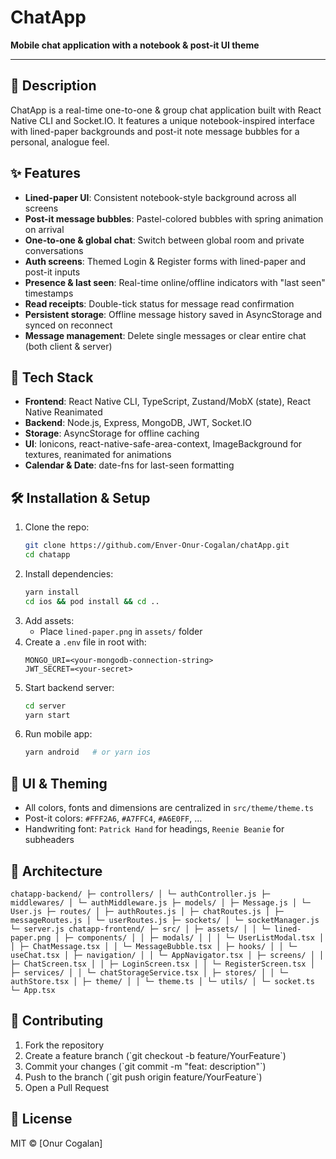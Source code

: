 # ChatApp

**Mobile chat application with a notebook & post-it UI theme**

---

## 📖 Description
ChatApp is a real-time one-to-one & group chat application built with React Native CLI and Socket.IO. It features a unique notebook-inspired interface with lined-paper backgrounds and post-it note message bubbles for a personal, analogue feel.

## ✨ Features
- **Lined-paper UI**: Consistent notebook-style background across all screens
- **Post-it message bubbles**: Pastel-colored bubbles with spring animation on arrival
- **One-to-one & global chat**: Switch between global room and private conversations
- **Auth screens**: Themed Login & Register forms with lined-paper and post-it inputs
- **Presence & last seen**: Real-time online/offline indicators with "last seen" timestamps
- **Read receipts**: Double-tick status for message read confirmation
- **Persistent storage**: Offline message history saved in AsyncStorage and synced on reconnect
- **Message management**: Delete single messages or clear entire chat (both client & server)

## 🚀 Tech Stack
- **Frontend**: React Native CLI, TypeScript, Zustand/MobX (state), React Native Reanimated
- **Backend**: Node.js, Express, MongoDB, JWT, Socket.IO
- **Storage**: AsyncStorage for offline caching
- **UI**: Ionicons, react-native-safe-area-context, ImageBackground for textures, reanimated for animations
- **Calendar & Date**: date-fns for last-seen formatting

## 🛠 Installation & Setup
1. Clone the repo:
   ```bash
   git clone https://github.com/Enver-Onur-Cogalan/chatApp.git
   cd chatapp
   ```
2. Install dependencies:
   ```bash
   yarn install
   cd ios && pod install && cd ..
   ```
3. Add assets:
   - Place `lined-paper.png` in `assets/` folder
4. Create a `.env` file in root with:
   ```env
   MONGO_URI=<your-mongodb-connection-string>
   JWT_SECRET=<your-secret>
   ```
5. Start backend server:
   ```bash
   cd server
   yarn start
   ```
6. Run mobile app:
   ```bash
   yarn android   # or yarn ios
   ```

## 🎨 UI & Theming
- All colors, fonts and dimensions are centralized in `src/theme/theme.ts`
- Post-it colors: `#FFF2A6`, `#A7FFC4`, `#A6E0FF`, …
- Handwriting font: `Patrick Hand` for headings, `Reenie Beanie` for subheaders

## 🧩 Architecture

``` chatapp-backend/ ├─ controllers/ │ └─ authController.js ├─ middlewares/ │ └─ authMiddleware.js ├─ models/ │ ├─ Message.js │ └─ User.js ├─ routes/ │ ├─ authRoutes.js │ ├─ chatRoutes.js │ ├─ messageRoutes.js │ └─ userRoutes.js ├─ sockets/ │ └─ socketManager.js └─ server.js chatapp-frontend/ ├─ src/ │ ├─ assets/ │ │ └─ lined-paper.png │ ├─ components/ │ │ ├─ modals/ │ │ │ └─ UserListModal.tsx │ │ ├─ ChatMessage.tsx │ │ └─ MessageBubble.tsx │ ├─ hooks/ │ │ └─ useChat.tsx │ ├─ navigation/ │ │ └─ AppNavigator.tsx │ ├─ screens/ │ │ ├─ ChatScreen.tsx │ │ ├─ LoginScreen.tsx │ │ └─ RegisterScreen.tsx │ ├─ services/ │ │ └─ chatStorageService.tsx │ ├─ stores/ │ │ └─ authStore.tsx │ ├─ theme/ │ │ └─ theme.ts │ └─ utils/ │ └─ socket.ts └─ App.tsx ```

## 🤝 Contributing
1. Fork the repository
2. Create a feature branch (\`git checkout -b feature/YourFeature\`)
3. Commit your changes (\`git commit -m "feat: description"\`)
4. Push to the branch (\`git push origin feature/YourFeature\`)
5. Open a Pull Request

## 📄 License
MIT © [Onur Cogalan]

